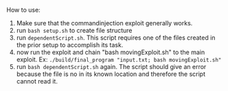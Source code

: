 How to use:

1. Make sure that the commandinjection exploit generally works.
2. run ```bash setup.sh``` to create file structure
3. run ```dependentScript.sh```. This script requires one of the files created in the prior setup to accomplish its task.
4. now run the exploit and chain "bash movingExploit.sh" to the main exploit. Ex: ```./build/final_program "input.txt; bash movingExploit.sh"```
5. run ```bash dependentScript.sh``` again. The script should give an error because the file is no in its known location and therefore the script cannot read it. 
